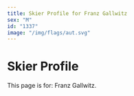 ```yaml
---
title: Skier Profile for Franz Gallwitz
sex: "M"
id: "1337"
image: "/img/flags/aut.svg" 
---
```


# Skier Profile

This page is for: Franz Gallwitz.
    